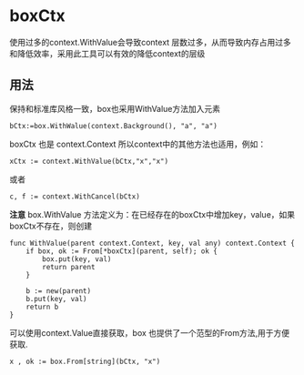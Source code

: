 # boxCtx


使用过多的context.WithValue会导致context 层数过多，从而导致内存占用过多和降低效率，采用此工具可以有效的降低context的层级


## 用法

保持和标准库风格一致，box也采用WithValue方法加入元素  
``` golang
bCtx:=box.WithWalue(context.Background(), "a", "a")
```
boxCtx 也是 context.Context 所以context中的其他方法也适用，例如：  
``` golang
xCtx := context.WithValue(bCtx,"x","x")
```
或者  
``` golang
c, f := context.WithCancel(bCtx)
```

**注意**
box.WithValue 方法定义为：在已经存在的boxCtx中增加key，value，如果boxCtx不存在，则创建

``` golang
func WithValue(parent context.Context, key, val any) context.Context {
	if box, ok := From[*boxCtx](parent, self); ok {
		box.put(key, val)
		return parent
	}

	b := new(parent)
	b.put(key, val)
	return b
}
```

可以使用context.Value直接获取，box 也提供了一个范型的From方法,用于方便获取.  
``` golang
x , ok := box.From[string](bCtx, "x")
```

